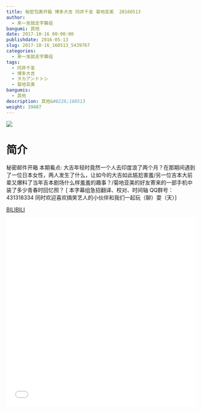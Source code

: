 ```yaml
---
title: 秘密包裹开箱 博多大吉 冈井千圣 菊地亚美  20160513
author: 
  - 来一发就走字幕组
bangumi: 其他
date: 2017-10-16 00:00:00
publishdate: 2016-05-13
slug: 2017-10-16_160513_5439767
categories: 
  - 来一发就走字幕组
tags: 
  - 冈井千圣
  - 博多大吉
  - タカアンドトシ
  - 菊地亚美
bangumis: 
  - 其他
description: 其他&#8226;160513
weight: 39487
---
```


![](https://i.imgur.com/OT8cFJa.jpg)

# 简介  
秘密邮件开箱 本期看点: 大吉年轻时竟然一个人去印度浪了两个月？在那期间遇到了一位日本女性，两人发生了什么，让如今的大吉如此尴尬害羞/另一位吉本大前辈又爆料了当年吉本剧场什么样羞羞的趣事？/菊地亚美的好友寄来的一部手机中装了多少青春时回忆照？
[ 本字幕组急招翻译、校对、时间轴  QQ群号：431318334 同时欢迎喜欢搞笑艺人的小伙伴和我们一起玩（聊）耍（天）]

  [BILIBILI](https://www.bilibili.com/video/av5439767/)


  <iframe src="//www.bilibili.com/html/html5player.html?cid=8841402&aid=5439767" width="100%" height="500" frameborder="0" allowfullscreen="allowfullscreen"></iframe>
